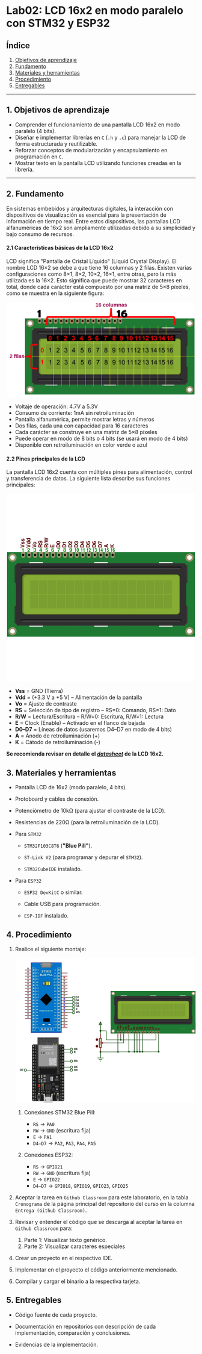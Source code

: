 # Lab02: LCD 16x2 en modo paralelo con STM32 y ESP32

## Índice

1. [Objetivos de aprendizaje](#1-objetivos-de-aprendizaje)
2. [Fundamento](#2-fundamento)
3. [Materiales y herramientas](#3-materiales-y-herramientas)
4. [Procedimiento](#4-procedimiento)
5. [Entregables](#5-entregables)


------------------------------------

## 1. Objetivos de aprendizaje

* Comprender el funcionamiento de una pantalla LCD $16$x$2$ en modo paralelo ($4$ bits).
* Diseñar e implementar librerías en ```C``` (```.h``` y ```.c```) para manejar la LCD de forma estructurada y reutilizable.
* Reforzar conceptos de modularización y encapsulamiento en programación en ```C```.
* Mostrar texto en la pantalla LCD utilizando funciones creadas en la librería.

---

## 2. Fundamento

En sistemas embebidos y arquitecturas digitales, la interacción con dispositivos de visualización es esencial para la presentación de información en tiempo real. Entre estos dispositivos, las pantallas LCD alfanuméricas de 16x2 son ampliamente utilizadas debido a su simplicidad y bajo consumo de recursos.

#### 2.1 Características básicas de la LCD 16x2

LCD significa "Pantalla de Cristal Líquido" (Liquid Crystal Display). El nombre LCD 16×2 se debe a que tiene 16 columnas y 2 filas. Existen varias configuraciones como 8×1, 8×2, 10×2, 16×1, entre otras, pero la más utilizada es la 16×2. Esto significa que puede mostrar 32 caracteres en total, donde cada carácter está compuesto por una matriz de 5×8 píxeles, como se muestra en la siguiente figura:

<p align="center">
 <img src="/labs/figs/lab02/LCD16x2_diag.png" alt="alt text" width=500 >
</p>

* Voltaje de operación: 4.7V a 5.3V  
* Consumo de corriente: 1mA sin retroiluminación  
* Pantalla alfanumérica, permite mostrar letras y números  
* Dos filas, cada una con capacidad para 16 caracteres  
* Cada carácter se construye en una matriz de 5×8 píxeles  
* Puede operar en modo de 8 bits o 4 bits (se usará en modo de 4 bits)  
* Disponible con retroiluminación en color verde o azul  


#### 2.2 Pines principales de la LCD

La pantalla LCD 16x2 cuenta con múltiples pines para alimentación, control y transferencia de datos. La siguiente lista describe sus funciones principales:

<p align="center">
 <img src="/labs/figs/lab02/LCD16x2.png" alt="alt text" width=500 >
</p>

* **Vss** = GND (Tierra)  
* **Vdd** = (+3.3 V a +5 V) – Alimentación de la pantalla  
* **Vo** = Ajuste de contraste  
* **RS** = Selección de tipo de registro – RS=0: Comando, RS=1: Dato  
* **R/W** = Lectura/Escritura – R/W=0: Escritura, R/W=1: Lectura  
* **E** = Clock (Enable) – Activado en el flanco de bajada  
* **D0–D7** = Líneas de datos (usaremos D4–D7 en modo de 4 bits)  
* **A** = Ánodo de retroiluminación (+)  
* **K** = Cátodo de retroiluminación (-)  

**Se recomienda revisar en detalle el [*datasheet*](/labs/02_lab02/lcd016n002bcfhet.pdf) de la LCD 16x2.**

## 3. Materiales y herramientas

* Pantalla LCD de $16$x$2$ (modo paralelo, $4$ bits).   
* Protoboard y cables de conexión.  
* Potenciómetro de $10$kΩ (para ajustar el contraste de la LCD).  
* Resistencias de $220$Ω (para la retroiluminación de la LCD).  
* Para ```STM32```

    * ```STM32F103C8T6``` (**"Blue Pill"**).

    * ```ST-Link V2``` (para programar y depurar el ```STM32```).

    * ```STM32CubeIDE``` instalado.


* Para ```ESP32```

    * ```ESP32 DevKitC``` o similar.

    * Cable USB para programación.

    * ```ESP-IDF``` instalado.


## 4. Procedimiento


1. Realice el siguiente montaje:

    ![lcdxbluepill](/labs/figs/lab02/lcdxbluepill.png)

    1. Conexiones STM32 Blue Pill:

        * ```RS``` → ```PA0```  
        * ```RW``` → ```GND``` (escritura fija)  
        * ```E``` → ```PA1```  
        * ```D4–D7``` → ```PA2```, ```PA3```, ```PA4```, ```PA5``` 

    2. Conexiones ESP32:

        * ```RS``` → ```GPIO21```  
        * ```RW``` → ```GND``` (escritura fija)  
        * ```E``` → ```GPIO22```  
        * ```D4–D7``` → ```GPIO18```, ```GPIO19```, ```GPIO23```, ```GPIO25```  


2. Aceptar la tarea en ```Github Classroom``` para este laboratorio, en la tabla ```Cronograma``` de la página principal del repositorio del curso en la columna ```Entrega (Github Classroom)```. 

3. Revisar y entender el código que se descarga al aceptar la tarea en ```Github Classroom``` para:

    1. Parte 1: Visualizar texto genérico.
    2. Parte 2: Visualizar caracteres especiales

4. Crear un proyecto en el respectivo IDE.

5. Implementar en el proyecto el código anteriormente mencionado.

6. Compilar y cargar el binario a la respectiva tarjeta.


## 5. Entregables

* Código fuente de cada proyecto.

* Documentación en repositorios con descripción de cada implementación, comparación y conclusiones.

* Evidencias de la implementación.
